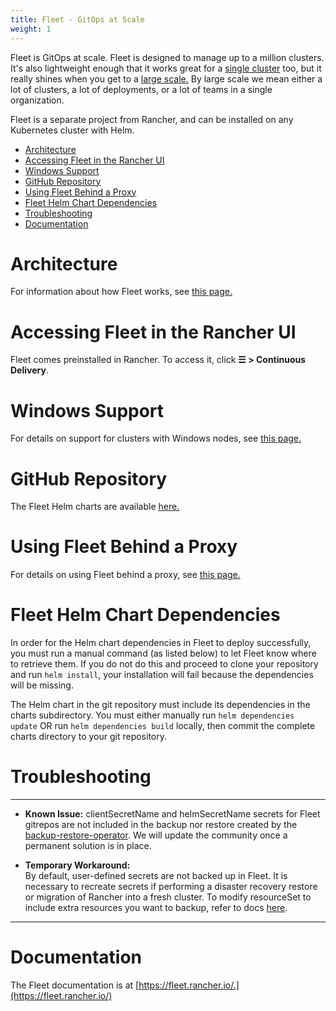 ```yaml
---
title: Fleet - GitOps at Scale
weight: 1
---
```


Fleet is GitOps at scale. Fleet is designed to manage up to a million clusters. It's also lightweight enough that it works great for a [single cluster](https://fleet.rancher.io/single-cluster-install/) too, but it really shines when you get to a [large scale.](https://fleet.rancher.io/multi-cluster-install/) By large scale we mean either a lot of clusters, a lot of deployments, or a lot of teams in a single organization.

Fleet is a separate project from Rancher, and can be installed on any Kubernetes cluster with Helm.

- [Architecture](#architecture)
- [Accessing Fleet in the Rancher UI](#accessing-fleet-in-the-rancher-ui)
- [Windows Support](#windows-support)
- [GitHub Repository](#github-repository)
- [Using Fleet Behind a Proxy](#using-fleet-behind-a-proxy)
- [Fleet Helm Chart Dependencies](#fleet-helm-chart-dependencies)
- [Troubleshooting](#troubleshooting)
- [Documentation](#documentation)

# Architecture

For information about how Fleet works, see [this page.](./architecture)

# Accessing Fleet in the Rancher UI

Fleet comes preinstalled in Rancher. To access it, click **☰ > Continuous Delivery**.

# Windows Support

For details on support for clusters with Windows nodes, see [this page.](./windows)


# GitHub Repository

The Fleet Helm charts are available [here.](https://github.com/rancher/fleet/releases/latest)


# Using Fleet Behind a Proxy

For details on using Fleet behind a proxy, see [this page.](./proxy)

# Fleet Helm Chart Dependencies

In order for the Helm chart dependencies in Fleet to deploy successfully, you must run a manual command (as listed below) to let Fleet know where to retrieve them. If you do not do this and proceed to clone your repository and run `helm install`, your installation will fail because the dependencies will be missing.

The Helm chart in the git repository must include its dependencies in the charts subdirectory. You must either manually run `helm dependencies update` OR run `helm dependencies build` locally, then commit the complete charts directory to your git repository.

# Troubleshooting

---
* **Known Issue:** clientSecretName and helmSecretName secrets for Fleet gitrepos are not included in the backup nor restore created by the [backup-restore-operator]({{<baseurl>}}rancher/v2.6/en/backups/back-up-rancher/#1-install-the-rancher-backups-operator). We will update the community once a permanent solution is in place. 

* **Temporary Workaround:** </br>
By default, user-defined secrets are not backed up in Fleet. It is necessary to recreate secrets if performing a disaster recovery restore or migration of Rancher into a fresh cluster. To modify resourceSet to include extra resources you want to backup, refer to docs [here](https://github.com/rancher/backup-restore-operator#user-flow).

---

# Documentation

The Fleet documentation is at [https://fleet.rancher.io/.](https://fleet.rancher.io/)
